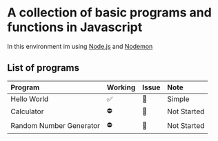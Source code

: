 # A collection of basic programs and functions in Javascript

In this environment im using [Node.js](https://nodejs.org/en/download) and [Nodemon](https://www.npmjs.com/package/nodemon)

## List of programs

Program | Working | Issue | Note
:- | :- | :- | :-
Hello World | ✅ | 🔕 | Simple
Calculator | ⛔ | 🔔 | Not Started
Random Number Generator | ⛔ | 🔔 | Not Started
